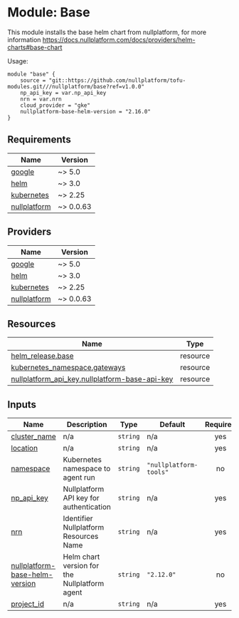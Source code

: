 # Module: Base

This module installs the base helm chart from nullplatform, for more information https://docs.nullplatform.com/docs/providers/helm-charts#base-chart

Usage:

```
module "base" {
    source = "git::https://github.com/nullplatform/tofu-modules.git///nullplatform/base?ref=v1.0.0"
    np_api_key = var.np_api_key
    nrn = var.nrn
    cloud_provider = "gke"
    nullplatform-base-helm-version = "2.16.0"
}
```




<!-- BEGIN_TF_DOCS -->
## Requirements

| Name | Version |
|------|---------|
| <a name="requirement_google"></a> [google](#requirement\_google) | ~> 5.0 |
| <a name="requirement_helm"></a> [helm](#requirement\_helm) | ~> 3.0 |
| <a name="requirement_kubernetes"></a> [kubernetes](#requirement\_kubernetes) | ~> 2.25 |
| <a name="requirement_nullplatform"></a> [nullplatform](#requirement\_nullplatform) | ~> 0.0.63 |

## Providers

| Name | Version |
|------|---------|
| <a name="provider_google"></a> [google](#provider\_google) | ~> 5.0 |
| <a name="provider_helm"></a> [helm](#provider\_helm) | ~> 3.0 |
| <a name="provider_kubernetes"></a> [kubernetes](#provider\_kubernetes) | ~> 2.25 |
| <a name="provider_nullplatform"></a> [nullplatform](#provider\_nullplatform) | ~> 0.0.63 |

## Resources

| Name | Type |
|------|------|
| [helm_release.base](https://registry.terraform.io/providers/hashicorp/helm/latest/docs/resources/release) | resource |
| [kubernetes_namespace.gateways](https://registry.terraform.io/providers/hashicorp/kubernetes/latest/docs/resources/namespace) | resource |
| [nullplatform_api_key.nullplatform-base-api-key](https://registry.terraform.io/providers/nullplatform/nullplatform/latest/docs/resources/api_key) | resource |

## Inputs

| Name | Description | Type | Default | Required |
|------|-------------|------|---------|:--------:|
| <a name="input_cluster_name"></a> [cluster\_name](#input\_cluster\_name) | n/a | `string` | n/a | yes |
| <a name="input_location"></a> [location](#input\_location) | n/a | `string` | n/a | yes |
| <a name="input_namespace"></a> [namespace](#input\_namespace) | Kubernetes namespace to agent run | `string` | `"nullplatform-tools"` | no |
| <a name="input_np_api_key"></a> [np\_api\_key](#input\_np\_api\_key) | Nullplatform API key for authentication | `string` | n/a | yes |
| <a name="input_nrn"></a> [nrn](#input\_nrn) | Identifier Nullplatform Resources Name | `string` | n/a | yes |
| <a name="input_nullplatform-base-helm-version"></a> [nullplatform-base-helm-version](#input\_nullplatform-base-helm-version) | Helm chart version for the Nullplatform agent | `string` | `"2.12.0"` | no |
| <a name="input_project_id"></a> [project\_id](#input\_project\_id) | n/a | `string` | n/a | yes |
<!-- END_TF_DOCS -->